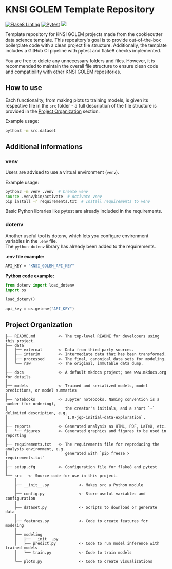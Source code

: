 # KNSI GOLEM Template Repository
[![Flake8 Linting](https://github.com/Dnafivuq/golem_template/actions/workflows/lint.yml/badge.svg)](https://github.com/Dnafivuq/golem_template/actions/workflows/lint.yml)
[![Pytest](https://github.com/Dnafivuq/golem_template/actions/workflows/test.yml/badge.svg)](https://github.com/Dnafivuq/golem_template/actions/workflows/test.yml)
<a target="_blank" href="https://cookiecutter-data-science.drivendata.org/">
    <img src="https://img.shields.io/badge/CCDS-Project%20template-328F97?logo=cookiecutter" />
</a>


Template repository for KNSI GOLEM projects made from the cookiecutter data science template.
This repository's goal is to provide out-of-the-box boilerplate code with a clean project file structure.
Additionally, the template includes a GitHub CI pipeline with pytest and flake8 checks implemented.


You are free to delete any unnecessary folders and files. However, it is recommended to maintain the overall file structure to ensure clean code and compatibility with other KNSI GOLEM repositories.
## How to use
Each functionality, from making plots to training models, is given its respective file in the `src` folder - a full description of the file structure is provided in the [Project Organization](#project-organization) section.


Example usage:

```bash
python3 -m src.dataset
```

## Additional informations
### venv
Users are advised to use a virtual environment (`venv`).


Example usage:
```bash
python3 -m venv .venv  # Create venv  
source .venv/bin/activate  # Activate venv  
pip install -r requirements.txt  # Install requirements to venv  
```
Basic Python libraries like pytest are already included in the requirements.

### dotenv  
Another useful tool is dotenv, which lets you configure environment variables in the `.env` file.  
The `python-dotenv` library has already been added to the requirements.

**.env file example:**
```bash
API_KEY = "KNSI_GOLEM_API_KEY"
```

**Python code example:**
```python
from dotenv import load_dotenv
import os

load_dotenv()

api_key = os.getenv("API_KEY")
```

## Project Organization

```
├── README.md          <- The top-level README for developers using this project.
├── data
│   ├── external       <- Data from third party sources.
│   ├── interim        <- Intermediate data that has been transformed.
│   ├── processed      <- The final, canonical data sets for modeling.
│   └── raw            <- The original, immutable data dump.
│
├── docs               <- A default mkdocs project; see www.mkdocs.org for details
│
├── models             <- Trained and serialized models, model predictions, or model summaries
│
├── notebooks          <- Jupyter notebooks. Naming convention is a number (for ordering),
│                         the creator's initials, and a short `-` delimited description, e.g.
│                         `1.0-jqp-initial-data-exploration`.
│
├── reports            <- Generated analysis as HTML, PDF, LaTeX, etc.
│   └── figures        <- Generated graphics and figures to be used in reporting
│
├── requirements.txt   <- The requirements file for reproducing the analysis environment, e.g.
│                         generated with `pip freeze > requirements.txt`
│
├── setup.cfg          <- Configuration file for flake8 and pytest
│
└── src   <- Source code for use in this project.
    │
    ├── __init__.py             <- Makes src a Python module
    │
    ├── config.py               <- Store useful variables and configuration
    │
    ├── dataset.py              <- Scripts to download or generate data
    │
    ├── features.py             <- Code to create features for modeling
    │
    ├── modeling                
    │   ├── __init__.py 
    │   ├── predict.py          <- Code to run model inference with trained models          
    │   └── train.py            <- Code to train models
    │
    └── plots.py                <- Code to create visualizations
```